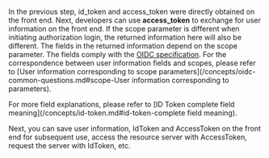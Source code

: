 <IntegrationDetailCard title="Complete authentication">

In the previous step, id_token and access_token were directly obtained on the front end. Next, developers can use **access_token** to exchange for user information on the front end. If the scope parameter is different when initiating authorization login, the returned information here will also be different. The fields in the returned information depend on the scope parameter. The fields comply with the [OIDC specification](https://openid.net/specs/openid-connect-core-1_0.html#AuthorizationExamples). For the correspondence between user information fields and scopes, please refer to [User information corresponding to scope parameters](/concepts/oidc-common-questions.md#scope-User information corresponding to parameters).

<StackSelector snippet="get-user-info" selectLabel="Select language" :order="['javascript', 'curl']"/>

For more field explanations, please refer to [ID Token complete field meaning](/concepts/id-token.md#id-token-complete field meaning).

Next, you can save user information, IdToken and AccessToken on the front end for subsequent use, access the resource server with AccessToken, request the server with IdToken, etc.

</IntegrationDetailCard>
